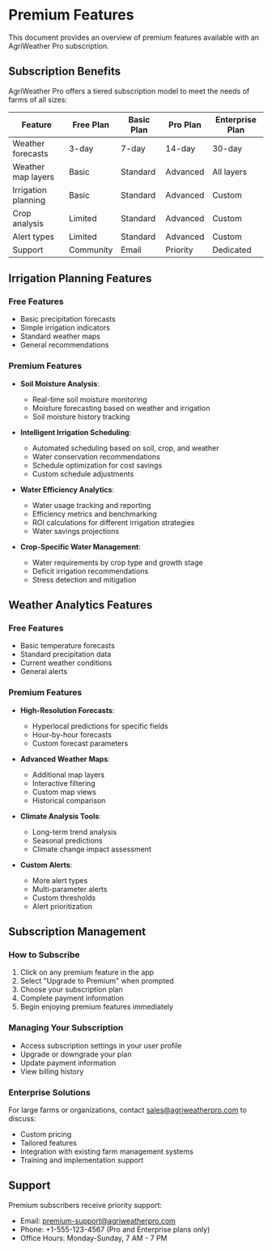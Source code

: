 # Premium Features

This document provides an overview of premium features available with an AgriWeather Pro subscription.

## Subscription Benefits

AgriWeather Pro offers a tiered subscription model to meet the needs of farms of all sizes:

| Feature | Free Plan | Basic Plan | Pro Plan | Enterprise Plan |
|---------|-----------|------------|----------|-----------------|
| Weather forecasts | 3-day | 7-day | 14-day | 30-day |
| Weather map layers | Basic | Standard | Advanced | All layers |
| Irrigation planning | Basic | Standard | Advanced | Custom |
| Crop analysis | Limited | Standard | Advanced | Custom |
| Alert types | Limited | Standard | Advanced | Custom |
| Support | Community | Email | Priority | Dedicated |

## Irrigation Planning Features

### Free Features
- Basic precipitation forecasts
- Simple irrigation indicators
- Standard weather maps
- General recommendations

### Premium Features
- **Soil Moisture Analysis**:
  - Real-time soil moisture monitoring
  - Moisture forecasting based on weather and irrigation
  - Soil moisture history tracking

- **Intelligent Irrigation Scheduling**:
  - Automated scheduling based on soil, crop, and weather
  - Water conservation recommendations
  - Schedule optimization for cost savings
  - Custom schedule adjustments

- **Water Efficiency Analytics**:
  - Water usage tracking and reporting
  - Efficiency metrics and benchmarking
  - ROI calculations for different irrigation strategies
  - Water savings projections

- **Crop-Specific Water Management**:
  - Water requirements by crop type and growth stage
  - Deficit irrigation recommendations
  - Stress detection and mitigation

## Weather Analytics Features

### Free Features
- Basic temperature forecasts
- Standard precipitation data
- Current weather conditions
- General alerts

### Premium Features
- **High-Resolution Forecasts**:
  - Hyperlocal predictions for specific fields
  - Hour-by-hour forecasts
  - Custom forecast parameters
  
- **Advanced Weather Maps**:
  - Additional map layers
  - Interactive filtering
  - Custom map views
  - Historical comparison
  
- **Climate Analysis Tools**:
  - Long-term trend analysis
  - Seasonal predictions
  - Climate change impact assessment
  
- **Custom Alerts**:
  - More alert types
  - Multi-parameter alerts
  - Custom thresholds
  - Alert prioritization

## Subscription Management

### How to Subscribe
1. Click on any premium feature in the app
2. Select "Upgrade to Premium" when prompted
3. Choose your subscription plan
4. Complete payment information
5. Begin enjoying premium features immediately

### Managing Your Subscription
- Access subscription settings in your user profile
- Upgrade or downgrade your plan
- Update payment information
- View billing history

### Enterprise Solutions
For large farms or organizations, contact sales@agriweatherpro.com to discuss:
- Custom pricing
- Tailored features
- Integration with existing farm management systems
- Training and implementation support

## Support

Premium subscribers receive priority support:
- Email: premium-support@agriweatherpro.com
- Phone: +1-555-123-4567 (Pro and Enterprise plans only)
- Office Hours: Monday-Sunday, 7 AM - 7 PM